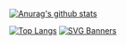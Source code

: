 

[![Anurag's github stats](https://github-readme-stats.vercel.app/api?username=debugtheworldbot&show_icons=true&theme=vue
)](https://github.com/anuraghazra/github-readme-stats)

[![Top Langs](https://github-readme-stats.vercel.app/api/top-langs/?username=debugtheworldbot&layout=compact)](https://github.com/anuraghazra/github-readme-stats)
[![SVG Banners](https://svg-banners.vercel.app/api?type=rainbow&text1=TmIgVl%20%F0%9F%A4%A0&width=400&height=400)](https://github.com/Akshay090/svg-banners)
